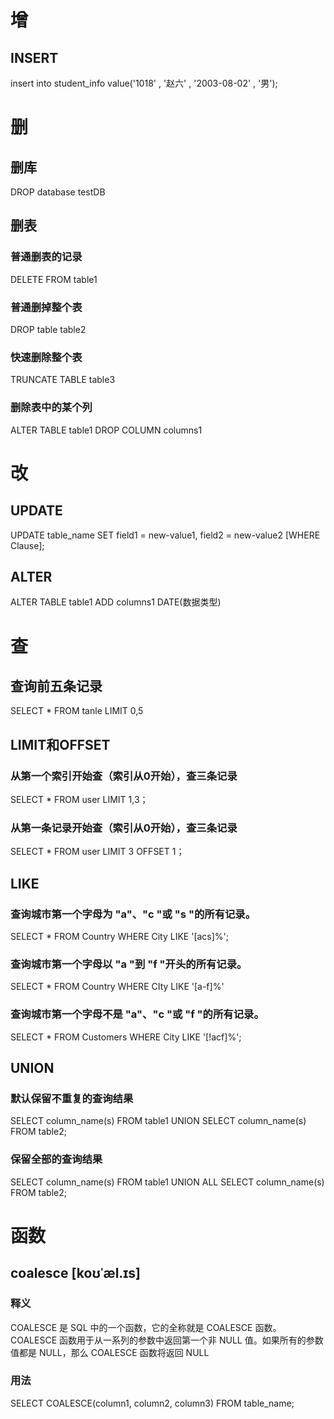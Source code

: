# 增
## INSERT
insert into student_info value('1018' , '赵六' , '2003-08-02' , '男');
# 删
## 删库
DROP database testDB
## 删表
### 普通删表的记录
DELETE FROM table1
### 普通删掉整个表
DROP table table2
### 快速删除整个表
TRUNCATE TABLE table3
### 删除表中的某个列
ALTER TABLE table1 DROP COLUMN columns1
# 改
## UPDATE
UPDATE table_name SET field1 = new-value1, field2 = new-value2 [WHERE Clause];
## ALTER
ALTER TABLE table1 ADD columns1 DATE(数据类型)
# 查
## 查询前五条记录
SELECT * FROM tanle LIMIT 0,5
## LIMIT和OFFSET
### 从第一个索引开始查（索引从0开始），查三条记录
SELECT * FROM user LIMIT 1,3；
### 从第一条记录开始查（索引从0开始），查三条记录
SELECT * FROM user LIMIT 3 OFFSET 1；
## LIKE
### 查询城市第一个字母为 "a"、"c "或 "s "的所有记录。
SELECT * FROM Country WHERE City LIKE '[acs]%';
### 查询城市第一个字母以 "a "到 "f "开头的所有记录。
SELECT * FROM Country WHERE CIty LIKE '[a-f]%'
### 查询城市第一个字母不是 "a"、"c "或 "f "的所有记录。
SELECT * FROM Customers WHERE City LIKE '[!acf]%';
## UNION
### 默认保留不重复的查询结果
SELECT column_name(s) FROM table1
UNION
SELECT column_name(s) FROM table2;
### 保留全部的查询结果
SELECT column_name(s) FROM table1
UNION ALL
SELECT column_name(s) FROM table2;


# 函数
## coalesce [koʊˈæl.ɪs]
### 释义
COALESCE 是 SQL 中的一个函数，它的全称就是 COALESCE 函数。COALESCE 函数用于从一系列的参数中返回第一个非 NULL 值。如果所有的参数值都是 NULL，那么 COALESCE 函数将返回 NULL
### 用法
SELECT COALESCE(column1, column2, column3) FROM table_name;

